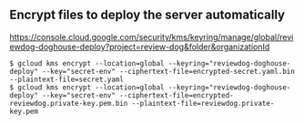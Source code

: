 ## Encrypt files to deploy the server automatically

https://console.cloud.google.com/security/kms/keyring/manage/global/reviewdog-doghouse-deploy?project=review-dog&folder&organizationId

```shell
$ gcloud kms encrypt --location=global --keyring="reviewdog-doghouse-deploy" --key="secret-env" --ciphertext-file=encrypted-secret.yaml.bin --plaintext-file=secret.yaml
$ gcloud kms encrypt --location=global --keyring="reviewdog-doghouse-deploy" --key="secret-env" --ciphertext-file=encrypted-reviewdog.private-key.pem.bin --plaintext-file=reviewdog.private-key.pem
```
